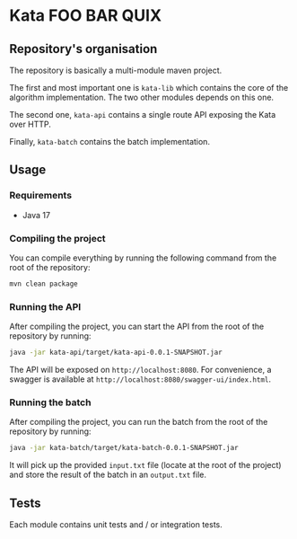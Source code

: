 # Kata FOO BAR QUIX

## Repository's organisation

The repository is basically a multi-module maven project.

The first and most important one is `kata-lib` which contains the core of the 
algorithm implementation. The two other modules depends on this one.

The second one, `kata-api` contains a single route API exposing the Kata over
HTTP.

Finally, `kata-batch` contains the batch implementation.

## Usage

### Requirements

- Java 17 

### Compiling the project

You can compile everything by running the following command from the root of
the repository:

```sh
mvn clean package
```

### Running the API

After compiling the project, you can start the API from the root of the
repository by running:

```sh
java -jar kata-api/target/kata-api-0.0.1-SNAPSHOT.jar
```

The API will be exposed on `http://localhost:8080`. For convenience, a swagger
is available at `http://localhost:8080/swagger-ui/index.html`.


### Running the batch

After compiling the project, you can run the batch from the root of the
repository by running:

```sh
java -jar kata-batch/target/kata-batch-0.0.1-SNAPSHOT.jar
```

It will pick up the provided `input.txt` file (locate at the root of the
project) and store the result of the batch in an `output.txt` file.

## Tests

Each module contains unit tests and / or integration tests.